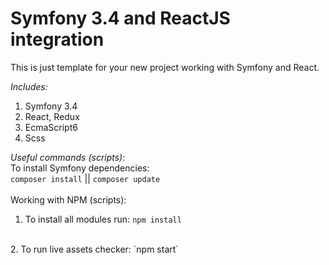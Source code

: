Symfony 3.4 and ReactJS integration
=======

This is just template for your new project working with Symfony and React.

*Includes:*
1. Symfony 3.4
2. React, Redux
3. EcmaScript6
4. Scss

*Useful commands (scripts)*:
<br>
To install Symfony dependencies:
<br>
`composer install` || `composer update`
<br>
<br>
Working with NPM (scripts):
<br>
1. To install all modules run: `npm install`
<br>
2. To run live assets checker: `npm start`
<br>
